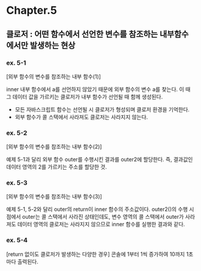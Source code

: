 # Chapter.5

## 클로저 : 어떤 함수에서 선언한 변수를 참조하는 내부함수에서만 발생하는 현상

### ex. 5-1

[외부 함수의 변수를 참조하는 내부 함수(1)]

inner 내부 함수에서 a를 선언하지 않았기 때문에 외부 함수의 변수 a를 찾는다.
이 때 그 데이터 값을 가르키는 클로저가 내부 함수가 선언될 때 함께 생성된다.

- 모든 자바스크립트 함수는 선언될 시 클로저가 형성되며 클로저 환경을 기억한다.
- 외부 함수가 콜 스택에서 사라져도 클로저는 사라지지 않는다.

### ex. 5-2

[외부 함수의 변수를 참조하는 내부 함수(2)]

예제 5-1과 달리 외부 함수 outer를 수행시킨 결과를 outer2에 할당한다.
즉, 결과값인 데이터 영역의 2를 가르키는 주소를 할당한 것.

### ex. 5-3

[외부 함수의 변수를 참조하는 내부 함수(3)]

예제 5-1, 5-2와 달리 outer의 return이 inner 함수의 주소값이다.
outer2()의 수행 시점에서 outer는 콜 스택에서 사라진 상태인데도,
변수 영역의 콜 스택에서 outer가 사라져도 데이터 영역의 클로저는 사라지지 않으므로
inner 함수를 실행한 결과와 같다.

### ex. 5-4

[return 없이도 클로저가 발생하는 다양한 경우]
콘솔에 1부터 1씩 증가하여 10까지 1초마다 출력된다.
